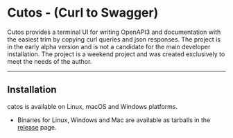 # Cutos - (Curl to Swagger) 

Cutos provides a terminal UI for writing OpenAPI3 and documentation with the easiest trim by copying сurl queries and json responses.
The project is in the early alpha version and is not a candidate for the main developer installation.
The project is a weekend project and was created exclusively to meet the needs of the author.

---

## Installation

catos is available on Linux, macOS and Windows platforms.

* Binaries for Linux, Windows and Mac are available as tarballs in the [release](https://github.com/cjp2600/cutos/releases) page.
